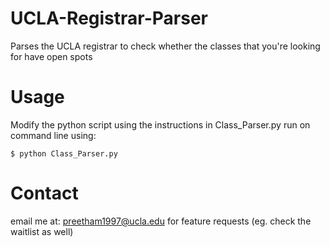# UCLA-Registrar-Parser
Parses the UCLA registrar to check whether the classes that you're looking for have open spots

# Usage
Modify the python script using the instructions in Class_Parser.py
run on command line using:
```
$ python Class_Parser.py
```

# Contact
email me at: preetham1997@ucla.edu for feature requests (eg. check the waitlist as well)